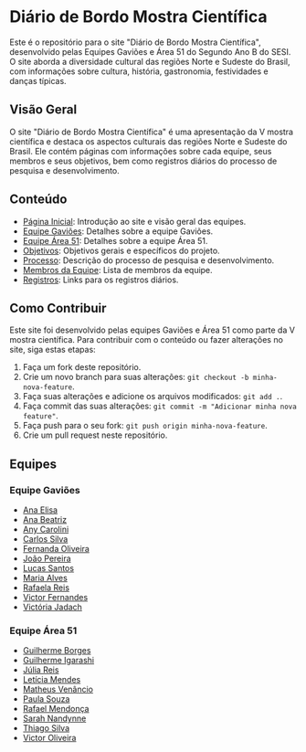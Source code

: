 # Diário de Bordo Mostra Científica

Este é o repositório para o site "Diário de Bordo Mostra Científica", desenvolvido pelas Equipes Gaviões e Área 51 do Segundo Ano B do SESI. O site aborda a diversidade cultural das regiões Norte e Sudeste do Brasil, com informações sobre cultura, história, gastronomia, festividades e danças típicas.

## Visão Geral

O site "Diário de Bordo Mostra Científica" é uma apresentação da V mostra científica e destaca os aspectos culturais das regiões Norte e Sudeste do Brasil. Ele contém páginas com informações sobre cada equipe, seus membros e seus objetivos, bem como registros diários do processo de pesquisa e desenvolvimento.

## Conteúdo

- [Página Inicial](index.html): Introdução ao site e visão geral das equipes.
- [Equipe Gaviões](pages/equipe_gavioes.html): Detalhes sobre a equipe Gaviões.
- [Equipe Área 51](pages/equipe_area_51.html): Detalhes sobre a equipe Área 51.
- [Objetivos](pages/objetivos.html): Objetivos gerais e específicos do projeto.
- [Processo](pages/processo.html): Descrição do processo de pesquisa e desenvolvimento.
- [Membros da Equipe](pages/membros.html): Lista de membros da equipe.
- [Registros](pages/registros.md): Links para os registros diários.

## Como Contribuir

Este site foi desenvolvido pelas equipes Gaviões e Área 51 como parte da V mostra científica. Para contribuir com o conteúdo ou fazer alterações no site, siga estas etapas:

1. Faça um fork deste repositório.
2. Crie um novo branch para suas alterações: `git checkout -b minha-nova-feature`.
3. Faça suas alterações e adicione os arquivos modificados: `git add .`.
4. Faça commit das suas alterações: `git commit -m "Adicionar minha nova feature"`.
5. Faça push para o seu fork: `git push origin minha-nova-feature`.
6. Crie um pull request neste repositório.

## Equipes

### Equipe Gaviões
- [Ana Elisa](https://github.com/)
- [Ana Beatriz](https://github.com/)
- [Any Carolini](https://github.com/)
- [Carlos Silva](https://github.com/)
- [Fernanda Oliveira](https://github.com/)
- [João Pereira](https://github.com/)
- [Lucas Santos](https://github.com/)
- [Maria Alves](https://github.com/)
- [Rafaela Reis](https://github.com/)
- [Victor Fernandes](https://github.com/)
- [Victória Jadach](https://github.com/)

### Equipe Área 51
- [Guilherme Borges](https://github.com/)
- [Guilherme Igarashi](https://github.com/)
- [Júlia Reis](https://github.com/)
- [Letícia Mendes](https://github.com/)
- [Matheus Venâncio](https://github.com/)
- [Paula Souza](https://github.com/)
- [Rafael Mendonça](https://github.com/)
- [Sarah Nandynne](https://github.com/)
- [Thiago Silva](https://github.com/)
- [Victor Oliveira](https://github.com/)

